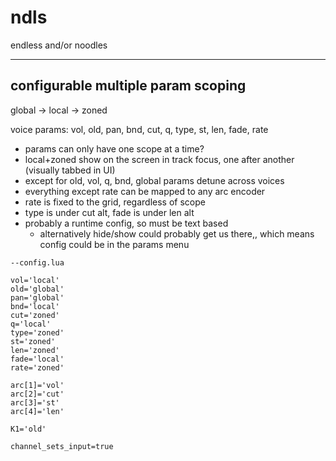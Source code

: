 # ndls

endless and/or noodles

---

## configurable multiple param scoping

global -> local -> zoned

voice params: vol, old, pan, bnd, cut, q, type, st, len, fade, rate

- params can only have one scope at a time?
- local+zoned show on the screen in track focus, one after another (visually tabbed in UI)
- except for old, vol, q, bnd, global params detune across voices
- everything except rate can be mapped to any arc encoder
- rate is fixed to the grid, regardless of scope
- type is under cut alt, fade is under len alt
- probably a runtime config, so must be text based
  - alternatively hide/show could probably get us there,, which means config could be in the params menu  

```
--config.lua

vol='local'
old='global'
pan='global'
bnd='local'
cut='zoned'
q='local'
type='zoned'
st='zoned'
len='zoned'
fade='local'
rate='zoned'

arc[1]='vol'
arc[2]='cut'
arc[3]='st'
arc[4]='len'

K1='old'

channel_sets_input=true

```
